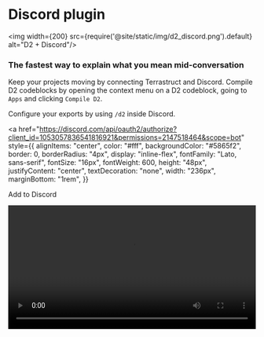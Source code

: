 # Discord plugin
<img width={200} src={require('@site/static/img/d2_discord.png').default} alt="D2 + Discord"/>

### The fastest way to explain what you mean mid-conversation

Keep your projects moving by connecting Terrastruct and Discord. Compile D2 codeblocks by opening the context menu on a D2 codeblock, going to `Apps` and clicking `Compile D2`.

Configure your exports by using `/d2` inside Discord.

<a
  href="https://discord.com/api/oauth2/authorize?client_id=1053057836541816921&permissions=2147518464&scope=bot"
  style={{
    alignItems: "center",
    color: "#fff",
    backgroundColor: "#5865f2",
    border: 0,
    borderRadius: "4px",
    display: "inline-flex",
    fontFamily: "Lato, sans-serif",
    fontSize: "16px",
    fontWeight: 600,
    height: "48px",
    justifyContent: "center",
    textDecoration: "none",
    width: "236px",
    marginBottom: "1rem",
  }}
>
  Add to Discord
</a>

<video className="screenshot" controls width="100%">
  <source src={require('@site/static/img/screenshots/discord.mp4').default} type="video/mp4" />
  Your browser does not support the video tag.
</video>
